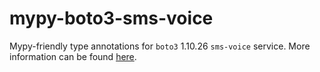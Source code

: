 # mypy-boto3-sms-voice

Mypy-friendly type annotations for `boto3` 1.10.26 `sms-voice` service.
More information can be found [here](https://github.com/vemel/mypy_boto3).